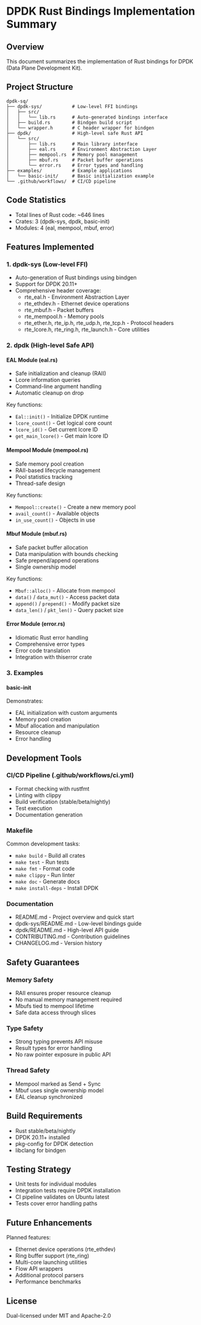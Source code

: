 # DPDK Rust Bindings Implementation Summary

## Overview

This document summarizes the implementation of Rust bindings for DPDK (Data Plane Development Kit).

## Project Structure

```
dpdk-sq/
├── dpdk-sys/           # Low-level FFI bindings
│   ├── src/
│   │   └── lib.rs      # Auto-generated bindings interface
│   ├── build.rs        # Bindgen build script
│   └── wrapper.h       # C header wrapper for bindgen
├── dpdk/               # High-level safe Rust API
│   └── src/
│       ├── lib.rs      # Main library interface
│       ├── eal.rs      # Environment Abstraction Layer
│       ├── mempool.rs  # Memory pool management
│       ├── mbuf.rs     # Packet buffer operations
│       └── error.rs    # Error types and handling
├── examples/           # Example applications
│   └── basic-init/     # Basic initialization example
└── .github/workflows/  # CI/CD pipeline
```

## Code Statistics

- Total lines of Rust code: ~646 lines
- Crates: 3 (dpdk-sys, dpdk, basic-init)
- Modules: 4 (eal, mempool, mbuf, error)

## Features Implemented

### 1. dpdk-sys (Low-level FFI)
- Auto-generation of Rust bindings using bindgen
- Support for DPDK 20.11+
- Comprehensive header coverage:
  - rte_eal.h - Environment Abstraction Layer
  - rte_ethdev.h - Ethernet device operations
  - rte_mbuf.h - Packet buffers
  - rte_mempool.h - Memory pools
  - rte_ether.h, rte_ip.h, rte_udp.h, rte_tcp.h - Protocol headers
  - rte_lcore.h, rte_ring.h, rte_launch.h - Core utilities

### 2. dpdk (High-level Safe API)

#### EAL Module (eal.rs)
- Safe initialization and cleanup (RAII)
- Lcore information queries
- Command-line argument handling
- Automatic cleanup on drop

Key functions:
- `Eal::init()` - Initialize DPDK runtime
- `lcore_count()` - Get logical core count
- `lcore_id()` - Get current lcore ID
- `get_main_lcore()` - Get main lcore ID

#### Mempool Module (mempool.rs)
- Safe memory pool creation
- RAII-based lifecycle management
- Pool statistics tracking
- Thread-safe design

Key functions:
- `Mempool::create()` - Create a new memory pool
- `avail_count()` - Available objects
- `in_use_count()` - Objects in use

#### Mbuf Module (mbuf.rs)
- Safe packet buffer allocation
- Data manipulation with bounds checking
- Safe prepend/append operations
- Single ownership model

Key functions:
- `Mbuf::alloc()` - Allocate from mempool
- `data()` / `data_mut()` - Access packet data
- `append()` / `prepend()` - Modify packet size
- `data_len()` / `pkt_len()` - Query packet size

#### Error Module (error.rs)
- Idiomatic Rust error handling
- Comprehensive error types
- Error code translation
- Integration with thiserror crate

### 3. Examples

#### basic-init
Demonstrates:
- EAL initialization with custom arguments
- Memory pool creation
- Mbuf allocation and manipulation
- Resource cleanup
- Error handling

## Development Tools

### CI/CD Pipeline (.github/workflows/ci.yml)
- Format checking with rustfmt
- Linting with clippy
- Build verification (stable/beta/nightly)
- Test execution
- Documentation generation

### Makefile
Common development tasks:
- `make build` - Build all crates
- `make test` - Run tests
- `make fmt` - Format code
- `make clippy` - Run linter
- `make doc` - Generate docs
- `make install-deps` - Install DPDK

### Documentation
- README.md - Project overview and quick start
- dpdk-sys/README.md - Low-level bindings guide
- dpdk/README.md - High-level API guide
- CONTRIBUTING.md - Contribution guidelines
- CHANGELOG.md - Version history

## Safety Guarantees

### Memory Safety
- RAII ensures proper resource cleanup
- No manual memory management required
- Mbufs tied to mempool lifetime
- Safe data access through slices

### Type Safety
- Strong typing prevents API misuse
- Result types for error handling
- No raw pointer exposure in public API

### Thread Safety
- Mempool marked as Send + Sync
- Mbuf uses single ownership model
- EAL cleanup synchronized

## Build Requirements

- Rust stable/beta/nightly
- DPDK 20.11+ installed
- pkg-config for DPDK detection
- libclang for bindgen

## Testing Strategy

- Unit tests for individual modules
- Integration tests require DPDK installation
- CI pipeline validates on Ubuntu latest
- Tests cover error handling paths

## Future Enhancements

Planned features:
- Ethernet device operations (rte_ethdev)
- Ring buffer support (rte_ring)
- Multi-core launching utilities
- Flow API wrappers
- Additional protocol parsers
- Performance benchmarks

## License

Dual-licensed under MIT and Apache-2.0
